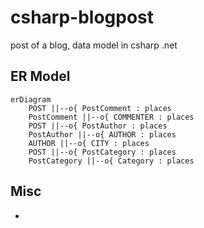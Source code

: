 # csharp-blogpost
post of a blog, data model in csharp .net


## ER Model

~~~mermaid
erDiagram
    POST ||--o{ PostComment : places
    PostComment ||--o{ COMMENTER : places
    POST ||--o{ PostAuthor : places
    PostAuthor ||--o{ AUTHOR : places
    AUTHOR ||--o{ CITY : places
    POST ||--o{ PostCategory : places
    PostCategory ||--o{ Category : places
~~~

## Misc

- 